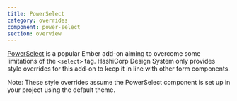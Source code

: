 ```yaml
---
title: PowerSelect
category: overrides
component: power-select
section: overview
---
```


[PowerSelect](https://ember-power-select.com/) is a popular Ember add-on aiming to overcome some limitations of the `<select>` tag. HashiCorp Design System only provides style overrides for this add-on to keep it in line with other form components.

Note: These style overrides assume the PowerSelect component is set up in your project using the default theme.